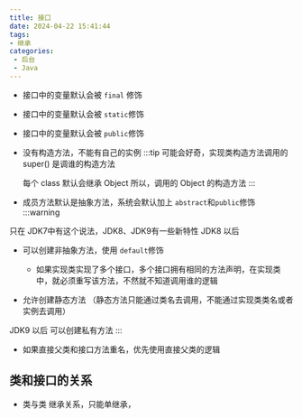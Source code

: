 ```yaml
---
title: 接口
date: 2024-04-22 15:41:44
tags:
- 继承
categories:
 - 后台
 - Java
---
```


- 接口中的变量默认会被 ``final`` 修饰
- 接口中的变量默认会被 ``static``修饰
- 接口中的变量默认会被 ``public``修饰
- 没有构造方法，不能有自己的实例
:::tip
  可能会好奇，实现类构造方法调用的 super() 是调谁的构造方法
  
  每个 class 默认会继承 Object 所以，调用的 Object 的构造方法
:::
  
- 成员方法默认是抽象方法，系统会默认加上 ``abstract``和``public``修饰
:::warning 
  
只在 JDK7中有这个说法，JDK8、JDK9有一些新特性
JDK8 以后
- 可以创建非抽象方法，使用 ``default``修饰
  - 如果实现类实现了多个接口，多个接口拥有相同的方法声明，在实现类中，就必须重写该方法，不然就不知道调用谁的逻辑
  
- 允许创建静态方法 （静态方法只能通过类名去调用，不能通过实现类类名或者实例去调用）

JDK9 以后
  可以创建私有方法
:::

- 如果直接父类和接口方法重名，优先使用直接父类的逻辑

## 类和接口的关系
- 类与类
  继承关系，只能单继承，